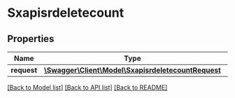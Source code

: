 # Sxapisrdeletecount

## Properties
Name | Type | Description | Notes
------------ | ------------- | ------------- | -------------
**request** | [**\Swagger\Client\Model\SxapisrdeletecountRequest**](SxapisrdeletecountRequest.md) |  | [optional] 

[[Back to Model list]](../README.md#documentation-for-models) [[Back to API list]](../README.md#documentation-for-api-endpoints) [[Back to README]](../README.md)


